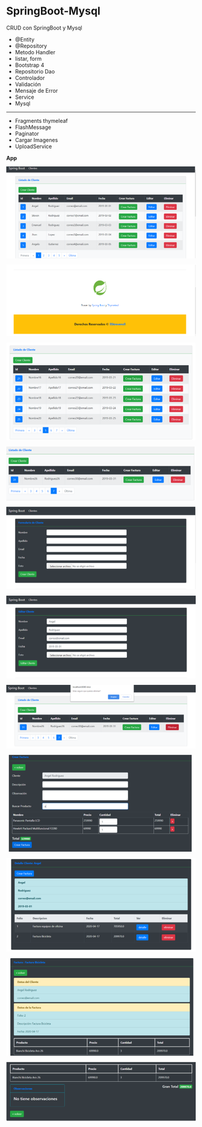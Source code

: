 # SpringBoot-Mysql
CRUD con SpringBoot y Mysql

- @Entity
- @Repository
- Metodo Handler
- listar, form
- Bootstrap 4
- Repositorio Dao 
- Controlador
- Validación
- Mensaje de Error
- Service
- Mysql
---
- Fragments thymeleaf
- FlashMessage
- Paginator
- Cargar Imagenes
- UploadService

**App**

<p align="center">
  <img src="https://github.com/llStrevensll/SpringBoot-Mysql/blob/master/images_git/app1.PNG?raw=true" alt="app1"/>
</p>

<p align="center">
  <img src="https://github.com/llStrevensll/SpringBoot-Mysql/blob/master/images_git/app2.PNG?raw=true" alt="app2"/>
</p>

<p align="center">
  <img src="https://github.com/llStrevensll/SpringBoot-Mysql/blob/master/images_git/app3.PNG?raw=true" alt="app3"/>
</p>

<p align="center">
  <img src="https://github.com/llStrevensll/SpringBoot-Mysql/blob/master/images_git/app4.PNG?raw=true" alt="app4"/>
</p>

<p align="center">
  <img src="https://github.com/llStrevensll/SpringBoot-Mysql/blob/master/images_git/app5.PNG?raw=true" alt="app5"/>
</p>

<p align="center">
  <img src="https://github.com/llStrevensll/SpringBoot-Mysql/blob/master/images_git/app6.PNG?raw=true" alt="app6"/>
</p>

<p align="center">
  <img src="https://github.com/llStrevensll/SpringBoot-Mysql/blob/master/images_git/app7.PNG?raw=true" alt="app7"/>
</p>

<p align="center">
  <img src="https://github.com/llStrevensll/SpringBoot-Mysql/blob/master/images_git/app8.PNG?raw=true" alt="app8"/>
</p>

<p align="center">
  <img src="https://github.com/llStrevensll/SpringBoot-Mysql/blob/master/images_git/app9.PNG?raw=true" alt="app9"/>
</p>

<p align="center">
  <img src="https://github.com/llStrevensll/SpringBoot-Mysql/blob/master/images_git/app10.PNG?raw=true" alt="app10"/>
</p>

<p align="center">
  <img src="https://github.com/llStrevensll/SpringBoot-Mysql/blob/master/images_git/app11.PNG?raw=true" alt="app11"/>
</p>
